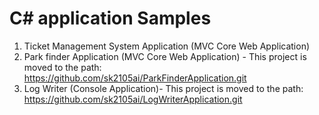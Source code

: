 # C# application Samples

1. Ticket Management System Application (MVC Core Web Application)
2. Park finder Application (MVC Core Web Application) - This project is moved to the path: https://github.com/sk2105ai/ParkFinderApplication.git
3. Log Writer (Console Application)- This project is moved to the path: https://github.com/sk2105ai/LogWriterApplication.git
